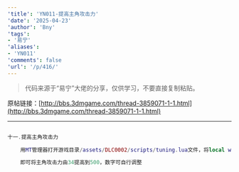```yaml
---
'title': 'YN011-提高主角攻击力'
'date': '2025-04-23'
'author': 'Bny'
'tags':
- '易宁'
'aliases':
- 'YN011'
'comments': false
'url': '/p/416/'
---
```


> 代码来源于“易宁”大佬的分享，仅供学习，不要直接复制粘贴。

原帖链接：[http://bbs.3dmgame.com/thread-3859071-1-1.html](http://bbs.3dmgame.com/thread-3859071-1-1.html)

---

```lua  

十一.提高主角攻击力

	用MT管理器打开游戏目录/assets/DLC0002/scripts/tuning.lua文件，将local wilson_attack = 34替换为local wilson_attack = 500

	即可将主角攻击力由34提高到500，数字可自行调整

```  

